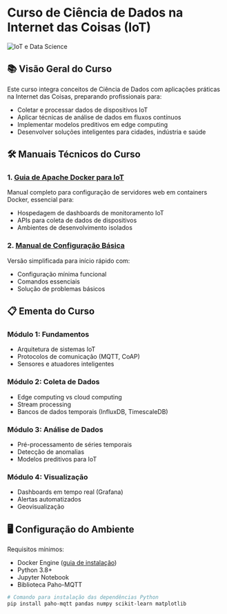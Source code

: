 # Curso de Ciência de Dados na Internet das Coisas (IoT)

![IoT e Data Science](https://example.com/caminho/para/imagem.jpg) <!-- Substitua por uma imagem relevante -->

## 📚 Visão Geral do Curso

Este curso integra conceitos de Ciência de Dados com aplicações práticas na Internet das Coisas, preparando profissionais para:

- Coletar e processar dados de dispositivos IoT
- Aplicar técnicas de análise de dados em fluxos contínuos
- Implementar modelos preditivos em edge computing
- Desenvolver soluções inteligentes para cidades, indústria e saúde

## 🛠️ Manuais Técnicos do Curso

### 1. [Guia de Apache Docker para IoT](apache-docker-windows-guia-completo.md)
Manual completo para configuração de servidores web em containers Docker, essencial para:
- Hospedagem de dashboards de monitoramento IoT
- APIs para coleta de dados de dispositivos
- Ambientes de desenvolvimento isolados

### 2. [Manual de Configuração Básica](apache-docker-windows.md)
Versão simplificada para início rápido com:
- Configuração mínima funcional
- Comandos essenciais
- Solução de problemas básicos

## 📋 Ementa do Curso

### Módulo 1: Fundamentos
- Arquitetura de sistemas IoT
- Protocolos de comunicação (MQTT, CoAP)
- Sensores e atuadores inteligentes

### Módulo 2: Coleta de Dados
- Edge computing vs cloud computing
- Stream processing
- Bancos de dados temporais (InfluxDB, TimescaleDB)

### Módulo 3: Análise de Dados
- Pré-processamento de séries temporais
- Detecção de anomalias
- Modelos preditivos para IoT

### Módulo 4: Visualização
- Dashboards em tempo real (Grafana)
- Alertas automatizados
- Geovisualização

## 🖥️ Configuração do Ambiente

Requisitos mínimos:
- Docker Engine ([guia de instalação](#))
- Python 3.8+
- Jupyter Notebook
- Biblioteca Paho-MQTT

```bash
# Comando para instalação das dependências Python
pip install paho-mqtt pandas numpy scikit-learn matplotlib